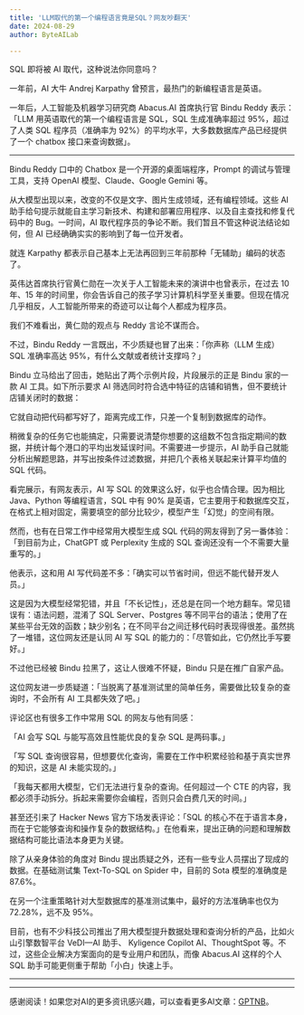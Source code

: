 ```yaml
---
title: 'LLM取代的第一个编程语言竟是SQL？网友吵翻天'
date: 2024-08-29
author: ByteAILab

---
```


SQL 即将被 AI 取代，这种说法你同意吗？

一年前，AI 大牛 Andrej Karpathy 曾预言，最热门的新编程语言是英语。

一年后，人工智能及机器学习研究商 Abacus.AI 首席执行官 Bindu Reddy 表示：「LLM 用英语取代的第一个编程语言是 SQL，SQL 生成准确率超过 95%，超过了人类 SQL 程序员（准确率为 92%）的平均水平，大多数数据库产品已经提供了一个 chatbox 接口来查询数据」。

---


Bindu Reddy 口中的 Chatbox 是一个开源的桌面端程序，Prompt 的调试与管理工具，支持 OpenAI 模型、Claude、Google Gemini 等。

从大模型出现以来，改变的不仅是文字、图片生成领域，还有编程领域。这些 AI 助手给句提示就能自主学习新技术、构建和部署应用程序、以及自主查找和修复代码中的 Bug。一时间，AI 取代程序员的争论不断。我们暂且不管这种说法结论如何，但 AI 已经确确实实的影响到了每一位开发者。

就连 Karpathy 都表示自己基本上无法再回到三年前那种「无辅助」编码的状态了。

英伟达首席执行官黄仁勋在一次关于人工智能未来的演讲中也曾表示，在过去 10 年、15 年的时间里，你会告诉自己的孩子学习计算机科学至关重要。但现在情况几乎相反，人工智能所带来的奇迹可以让每个人都成为程序员。

我们不难看出，黄仁勋的观点与 Reddy 言论不谋而合。

不过，Bindu Reddy 一言既出，不少质疑也冒了出来：「你声称（LLM 生成）SQL 准确率高达 95%，有什么文献或者统计支撑吗？」

Bindu 立马给出了回击，她贴出了两个示例片段，片段展示的正是 Bindu 家的一款 AI 工具。如下所示要求 AI 筛选同时符合选中特征的店铺和销售，但不要统计店铺关闭时的数据：

它就自动把代码都写好了，距离完成工作，只差一个复制到数据库的动作。

稍微复杂的任务它也能搞定，只需要说清楚你想要的这组数不包含指定期间的数据，并统计每个港口的平均出发延误时间。不需要进一步提示，AI 助手自己就能分析出解题思路，并写出按条件过滤数据，并把几个表格关联起来计算平均值的 SQL 代码。

看完展示，有网友表示，AI 写 SQL 的效果这么好，似乎也合情合理。因为相比 Java、Python 等编程语言，SQL 中有 90% 是英语，它主要用于和数据库交互，在格式上相对固定，需要填空的部分比较少，模型产生「幻觉」的空间有限。

然而，也有在日常工作中经常用大模型生成 SQL 代码的网友得到了另一番体验：「到目前为止，ChatGPT 或 Perplexity 生成的 SQL 查询还没有一个不需要大量重写的。」

他表示，这和用 AI 写代码差不多：「确实可以节省时间，但远不能代替开发人员。」

这是因为大模型经常犯错，并且「不长记性」，还总是在同一个地方翻车。常见错误有：语法问题，混淆了 SQL Server、Postgres 等不同平台的语法；使用了在某些平台无效的函数；缺少别名；在不同平台之间迁移代码时表现得很差。虽然挑了一堆错，这位网友还是认同 AI 写 SQL 的能力的：「尽管如此，它仍然比手写要好。」

不过他已经被 Bindu 拉黑了，这让人很难不怀疑，Bindu 只是在推广自家产品。

这位网友进一步质疑道：「当脱离了基准测试里的简单任务，需要做比较复杂的查询时，不会所有 AI 工具都失效了吧。」

评论区也有很多工作中常用 SQL 的网友与他有同感：

「AI 会写 SQL 与能写高效且性能优良的复杂 SQL 是两码事。」

「写 SQL 查询很容易，但想要优化查询，需要在工作中积累经验和基于真实世界的知识，这是 AI 未能实现的。」

「我每天都用大模型，它们无法进行复杂的查询。任何超过一个 CTE 的内容，我都必须手动拆分。拆起来需要你会编程，否则只会白费几天的时间。」

甚至还引来了 Hacker News 官方下场发表评论：「SQL 的核心不在于语言本身，而在于它能够查询和操作复杂的数据结构。」在他看来，提出正确的问题和理解数据结构可能比语法本身更为关键。

除了从亲身体验的角度对 Bindu 提出质疑之外，还有一些专业人员摆出了现成的数据。在基础测试集 Text-To-SQL on Spider 中，目前的 Sota 模型的准确度是 87.6%。

在另一个注重策略针对大型数据库的基准测试集中，最好的方法准确率也仅为 72.28%，远不及 95%。

目前，也有不少科技公司推出了用大模型提升数据处理和查询分析的产品，比如火山引擎数智平台 VeDI—AI 助手、 Kyligence Copilot AI、ThoughtSpot 等。不过，这些企业解决方案面向的是专业用户和团队，而像 Abacus.AI 这样的个人 SQL 助手可能更侧重于帮助「小白」快速上手。 

---
---
感谢阅读！如果您对AI的更多资讯感兴趣，可以查看更多AI文章：[GPTNB](https://gptnb.com)。